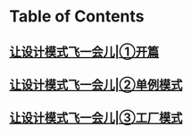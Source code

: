 # Table of Contents

## [让设计模式飞一会儿|①开篇](让设计模式飞一会儿|①开篇.md)

## [让设计模式飞一会儿|②单例模式](让设计模式飞一会儿|②单例模式.md)

## [让设计模式飞一会儿|③工厂模式](让设计模式飞一会儿|③工厂模式.md)

